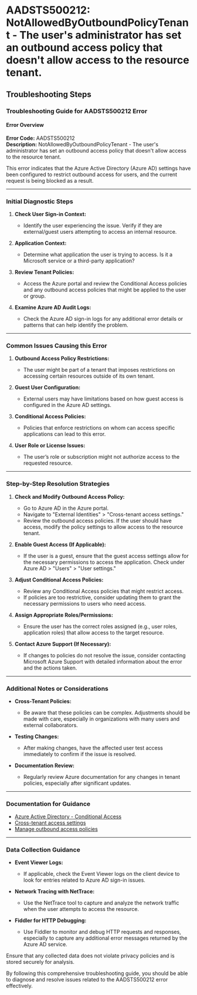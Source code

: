 # AADSTS500212: NotAllowedByOutboundPolicyTenant - The user's administrator has set an outbound access policy that doesn't allow access to the resource tenant.


## Troubleshooting Steps
### Troubleshooting Guide for AADSTS500212 Error

#### Error Overview
**Error Code:** AADSTS500212  
**Description:** NotAllowedByOutboundPolicyTenant - The user's administrator has set an outbound access policy that doesn't allow access to the resource tenant.

This error indicates that the Azure Active Directory (Azure AD) settings have been configured to restrict outbound access for users, and the current request is being blocked as a result.

---

### Initial Diagnostic Steps
1. **Check User Sign-in Context:**
   - Identify the user experiencing the issue. Verify if they are external/guest users attempting to access an internal resource.

2. **Application Context:**
   - Determine what application the user is trying to access. Is it a Microsoft service or a third-party application?

3. **Review Tenant Policies:**
   - Access the Azure portal and review the Conditional Access policies and any outbound access policies that might be applied to the user or group.

4. **Examine Azure AD Audit Logs:**
   - Check the Azure AD sign-in logs for any additional error details or patterns that can help identify the problem.

---

### Common Issues Causing this Error
1. **Outbound Access Policy Restrictions:**
   - The user might be part of a tenant that imposes restrictions on accessing certain resources outside of its own tenant.

2. **Guest User Configuration:**
   - External users may have limitations based on how guest access is configured in the Azure AD settings.

3. **Conditional Access Policies:**
   - Policies that enforce restrictions on whom can access specific applications can lead to this error.

4. **User Role or License Issues:**
   - The user’s role or subscription might not authorize access to the requested resource.

---

### Step-by-Step Resolution Strategies
1. **Check and Modify Outbound Access Policy:**
   - Go to Azure AD in the Azure portal.
   - Navigate to "External Identities" > "Cross-tenant access settings."
   - Review the outbound access policies. If the user should have access, modify the policy settings to allow access to the resource tenant.

2. **Enable Guest Access (If Applicable):**
   - If the user is a guest, ensure that the guest access settings allow for the necessary permissions to access the application. Check under Azure AD > "Users" > "User settings."

3. **Adjust Conditional Access Policies:**
   - Review any Conditional Access policies that might restrict access.
   - If policies are too restrictive, consider updating them to grant the necessary permissions to users who need access.

4. **Assign Appropriate Roles/Permissions:**
   - Ensure the user has the correct roles assigned (e.g., user roles, application roles) that allow access to the target resource.

5. **Contact Azure Support (If Necessary):**
   - If changes to policies do not resolve the issue, consider contacting Microsoft Azure Support with detailed information about the error and the actions taken.

---

### Additional Notes or Considerations
- **Cross-Tenant Policies:**
   - Be aware that these policies can be complex. Adjustments should be made with care, especially in organizations with many users and external collaborators.

- **Testing Changes:**
   - After making changes, have the affected user test access immediately to confirm if the issue is resolved.

- **Documentation Review:**
   - Regularly review Azure documentation for any changes in tenant policies, especially after significant updates.

---

### Documentation for Guidance
- [Azure Active Directory - Conditional Access](https://docs.microsoft.com/en-us/azure/active-directory/conditional-access/overview)
- [Cross-tenant access settings](https://docs.microsoft.com/en-us/azure/active-directory/external-identities/cross-tenant-access-settings)
- [Manage outbound access policies](https://docs.microsoft.com/en-us/azure/active-directory/external-identities/cross-tenant-access-policies)

---

### Data Collection Guidance
- **Event Viewer Logs:**
   - If applicable, check the Event Viewer logs on the client device to look for entries related to Azure AD sign-in issues.
  
- **Network Tracing with NetTrace:**
   - Use the NetTrace tool to capture and analyze the network traffic when the user attempts to access the resource.

- **Fiddler for HTTP Debugging:**
   - Use Fiddler to monitor and debug HTTP requests and responses, especially to capture any additional error messages returned by the Azure AD service.

Ensure that any collected data does not violate privacy policies and is stored securely for analysis. 

By following this comprehensive troubleshooting guide, you should be able to diagnose and resolve issues related to the AADSTS500212 error effectively.